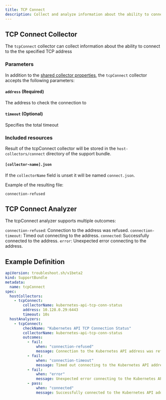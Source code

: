 ```yaml
---
title: TCP Connect 
description: Collect and analyze information about the ability to connect to the the specified TCP address
---
```


## TCP Connect Collector

The `tcpConnect` collector can collect information about the ability to connect to the the specified TCP address

### Parameters

In addition to the [shared collector properties](/collect/collectors/#shared-properties), the `tcpConnect` collector accepts the following parameters:

#### `address` (Required)
The address to check the connection to

#### `timeout` (Optional)
Specifies the total timeout

### Included resources

Result of the tcpConnect collector will be stored in the `host-collectors/connect` directory of the support bundle.

#### `[collector-name].json`

If the `collectorName` field is unset it will be named `connect.json`.

Example of the resulting file:

```
connection-refused
```

## TCP Connect Analyzer

The tcpConnect analyzer supports multiple outcomes:

`connection-refused`: Connection to the address was refused.
`connection-timeout`: Timed out connecting to the address.
`connected`: Successfully connected to the address.
`error`: Unexpected error connecting to the address.

## Example Definition

```yaml
apiVersion: troubleshoot.sh/v1beta2
kind: SupportBundle
metadata:
  name: tcpConnect
spec:
  hostCollectors:
    - tcpConnect:
        collectorName: kubernetes-api-tcp-conn-status
        address: 10.128.0.29:6443
        timeout: 10s
  hostAnalyzers:
    - tcpConnect:
        checkName: "Kubernetes API TCP Connection Status"
        collectorName: kubernetes-api-tcp-conn-status
        outcomes:
          - fail:
              when: "connection-refused"
              message: Connection to the Kubernetes API address was refused
          - fail:
              when: "connection-timeout"
              message: Timed out connecting to the Kubernetes API address
          - fail:
              when: "error"
              message: Unexpected error connecting to the Kubernetes API address 
          - pass:
              when: "connected"
              message: Successfully connected to the Kubernetes API address
```
